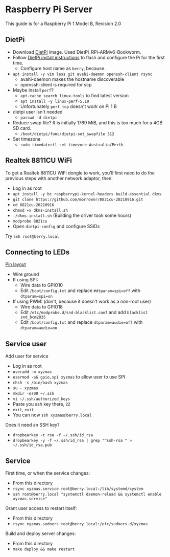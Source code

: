 # Raspberry Pi Server

This guide is for a Raspberry Pi 1 Model B, Revision 2.0

## DietPi

- Download [DietPi](https://dietpi.com/) image.  Used DietPi_RPi-ARMv6-Bookworm.
- Follow [DietPi install instructions](https://dietpi.com/docs/install/) to flash and configure the Pi for the first time.
  - Configure host name as `berry`, because.
- `apt install -y vim less git avahi-daemon openssh-client rsync`
  - avahi-daemon makes the hostname discoverable
  - openssh-client is required for scp
- Maybe install `perf`?
  - `apt-cache search linux-tools` to find latest version
  - `apt install -y linux-perf-5.10`
  - Unfortunately `perf top` doesn't work on Pi 1 B
- dietpi user isn't needed
  - `passwd -d dietpi`
- Reduce swap file?  It is initially 1769 MiB, and this is too much for a 4GB SD card.
  - `/boot/dietpi/func/dietpi-set_swapfile 512`
- Set timezone
  - `sudo timedatectl set-timezone Australia/Perth`

## Realtek 8811CU WiFi

To get a Realtek 8811CU WiFi dongle to work, you'll first need to do the previous steps with another network adaptor, then:

- Log in as root
- `apt install -y bc raspberrypi-kernel-headers build-essential dkms`
- `git clone https://github.com/morrownr/8821cu-20210916.git`
- `cd 8821cu-20210916`
- `chmod +x dkms-install.sh`
- `./dkms-install.sh`  (Building the driver took some hours)
- `modprobe 8821cu`
- Open `dietpi-config` and configure SSIDs

Try `ssh root@berry.local`

## Connecting to LEDs

[Pin layout](https://www.raspberry-pi-geek.com/howto/GPIO-Pinout-Rasp-Pi-1-Rev1-and-Rev2)

- Wire ground
- If using SPI:
  - Wire data to GPIO10
  - Edit `/boot/config.txt` and replace `#dtparam=spi=off` with `dtparam=spi=on`
- If using PWM: (don't, because it doesn't work as a non-root user)
  - Wire data to GPIO18
  - Edit `/etc/modprobe.d/snd-blacklist.conf` and add `blacklist snd_bcm2835`
  - Edit `/boot/config.txt` and replace `dtparam=audio=off` with `dtparam=audio=on`

## Service user

Add user for service
- Log in as root
- `useradd -m xyzmas`
- `usermod -aG gpio,spi xyzmas` to allow user to use SPI
- `chsh -s /bin/bash xyzmas`
- `su - xyzmas`
- `mkdir -m700 ~/.ssh`
- `vi ~/.ssh/authorized_keys`
- Paste you ssh key there, `ZZ`
- `exit`, `exit`
- You can now `ssh xyzmas@berry.local`

Does it need an SSH key?
- `dropbearkey -t rsa -f ~/.ssh/id_rsa`
- `dropbearkey -y -f ~/.ssh/id_rsa | grep "^ssh-rsa " > ~/.ssh/id_rsa.pub`

## Service

First time, or when the service changes:
- From this directory
- `rsync xyzmas.service root@berry.local:/lib/systemd/system`
- `ssh root@berry.local "systemctl daemon-reload && systemctl enable xyzmas.service"`

Grant user access to restart itself:
- From this directory
- `rsync xyzmas.sudoers root@berry.local:/etc/sudoers.d/xyzmas`

Build and deploy server changes:
- From this directory
- `make deploy && make restart`
